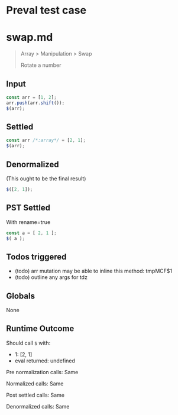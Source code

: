 # Preval test case

# swap.md

> Array > Manipulation > Swap
>
> Rotate a number

## Input

`````js filename=intro
const arr = [1, 2];
arr.push(arr.shift());
$(arr);
`````


## Settled


`````js filename=intro
const arr /*:array*/ = [2, 1];
$(arr);
`````


## Denormalized
(This ought to be the final result)

`````js filename=intro
$([2, 1]);
`````


## PST Settled
With rename=true

`````js filename=intro
const a = [ 2, 1 ];
$( a );
`````


## Todos triggered


- (todo) arr mutation may be able to inline this method: tmpMCF$1
- (todo) outline any args for tdz


## Globals


None


## Runtime Outcome


Should call `$` with:
 - 1: [2, 1]
 - eval returned: undefined

Pre normalization calls: Same

Normalized calls: Same

Post settled calls: Same

Denormalized calls: Same
